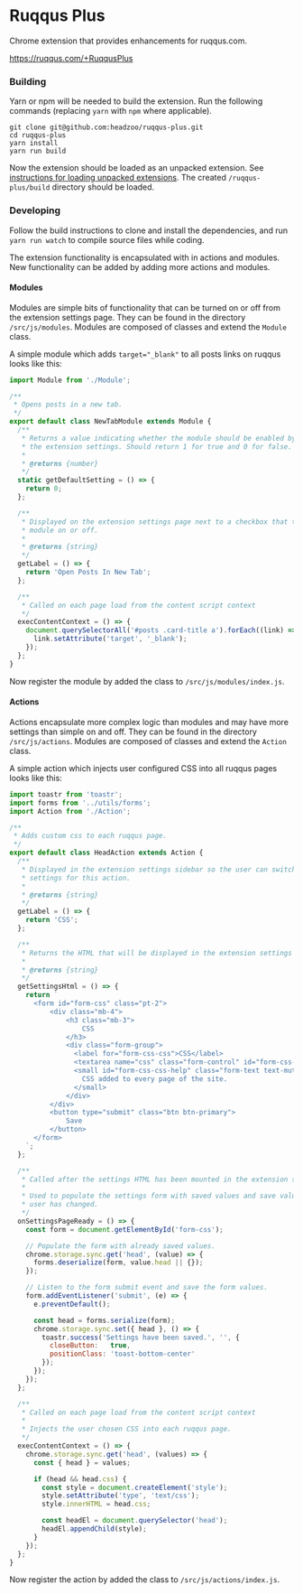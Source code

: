 Ruqqus Plus
===========
Chrome extension that provides enhancements for ruqqus.com.

https://ruqqus.com/+RuqqusPlus

### Building
Yarn or npm will be needed to build the extension. Run the following commands (replacing `yarn` with `npm` where applicable).

```
git clone git@github.com:headzoo/ruqqus-plus.git
cd ruqqus-plus
yarn install
yarn run build
```

Now the extension should be loaded as an unpacked extension. See [instructions for loading unpacked extensions](https://webkul.com/blog/how-to-install-the-unpacked-extension-in-chrome/). The created `/ruqqus-plus/build` directory should be loaded.

### Developing
Follow the build instructions to clone and install the dependencies, and run `yarn run watch` to compile source files while coding.

The extension functionality is encapsulated with in actions and modules. New functionality can be added by adding more actions and modules.

#### Modules
Modules are simple bits of functionality that can be turned on or off from the extension settings page. They can be found in the directory `/src/js/modules`. Modules are composed of classes and extend the `Module` class.

A simple module which adds `target="_blank"` to all posts links on ruqqus looks like this:

```js
import Module from './Module';

/**
 * Opens posts in a new tab.
 */
export default class NewTabModule extends Module {
  /**
   * Returns a value indicating whether the module should be enabled by default in
   * the extension settings. Should return 1 for true and 0 for false.
   *
   * @returns {number}
   */
  static getDefaultSetting = () => {
    return 0;
  };

  /**
   * Displayed on the extension settings page next to a checkbox that turns the
   * module on or off.
   *
   * @returns {string}
   */
  getLabel = () => {
    return 'Open Posts In New Tab';
  };

  /**
   * Called on each page load from the content script context
   */
  execContentContext = () => {
    document.querySelectorAll('#posts .card-title a').forEach((link) => {
      link.setAttribute('target', '_blank');
    });
  };
}
```

Now register the module by added the class to `/src/js/modules/index.js`.

#### Actions
Actions encapsulate more complex logic than modules and may have more settings than simple on and off. They can be found in the directory `/src/js/actions`. Modules are composed of classes and extend the `Action` class.

A simple action which injects user configured CSS into all ruqqus pages looks like this:

```js
import toastr from 'toastr';
import forms from '../utils/forms';
import Action from './Action';

/**
 * Adds custom css to each ruqqus page.
 */
export default class HeadAction extends Action {
  /**
   * Displayed in the extension settings sidebar so the user can switch to the
   * settings for this action.
   *
   * @returns {string}
   */
  getLabel = () => {
    return 'CSS';
  };

  /**
   * Returns the HTML that will be displayed in the extension settings
   *
   * @returns {string}
   */
  getSettingsHtml = () => {
    return `
      <form id="form-css" class="pt-2">
          <div class="mb-4">
              <h3 class="mb-3">
                  CSS
              </h3>
              <div class="form-group">
                <label for="form-css-css">CSS</label>
                <textarea name="css" class="form-control" id="form-css-css" rows="6"></textarea>
                <small id="form-css-css-help" class="form-text text-muted">
                  CSS added to every page of the site.
                </small>
              </div>
          </div>
          <button type="submit" class="btn btn-primary">
              Save
          </button>
      </form>
    `;
  };

  /**
   * Called after the settings HTML has been mounted in the extension settings
   *
   * Used to populate the settings form with saved values and save values the
   * user has changed.
   */
  onSettingsPageReady = () => {
    const form = document.getElementById('form-css');

    // Populate the form with already saved values.
    chrome.storage.sync.get('head', (value) => {
      forms.deserialize(form, value.head || {});
    });

    // Listen to the form submit event and save the form values.
    form.addEventListener('submit', (e) => {
      e.preventDefault();

      const head = forms.serialize(form);
      chrome.storage.sync.set({ head }, () => {
        toastr.success('Settings have been saved.', '', {
          closeButton:   true,
          positionClass: 'toast-bottom-center'
        });
      });
    });
  };

  /**
   * Called on each page load from the content script context
   *
   * Injects the user chosen CSS into each ruqqus page.
   */
  execContentContext = () => {
    chrome.storage.sync.get('head', (values) => {
      const { head } = values;

      if (head && head.css) {
        const style = document.createElement('style');
        style.setAttribute('type', 'text/css');
        style.innerHTML = head.css;

        const headEl = document.querySelector('head');
        headEl.appendChild(style);
      }
    });
  };
}
```

Now register the action by added the class to `/src/js/actions/index.js`.
